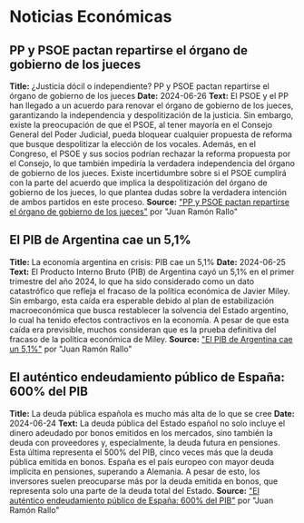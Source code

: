 # Noticias Económicas

## PP y PSOE pactan repartirse el órgano de gobierno de los jueces

**Title:** ¿Justicia dócil o independiente? PP y PSOE pactan repartirse el órgano de gobierno de los jueces
**Date:** 2024-06-26
**Text:** El PSOE y el PP han llegado a un acuerdo para renovar el órgano de gobierno de los jueces, garantizando la independencia y despolitización de la justicia. Sin embargo, existe la preocupación de que el PSOE, al tener mayoría en el Consejo General del Poder Judicial, pueda bloquear cualquier propuesta de reforma que busque despolitizar la elección de los vocales. Además, en el Congreso, el PSOE y sus socios podrían rechazar la reforma propuesta por el Consejo, lo que también impediría la verdadera independencia del órgano de gobierno de los jueces. Existe incertidumbre sobre si el PSOE cumplirá con la parte del acuerdo que implica la despolitización del órgano de gobierno de los jueces, lo que plantea dudas sobre la verdadera intención de ambos partidos en este proceso.
**Source:** ["PP y PSOE pactan repartirse el órgano de gobierno de los jueces"](https://www.youtube.com/watch?v=lKQqPiWNO9s&ab_channel=JuanRam%C3%B3nRallo) por "Juan Ramón Rallo"

## El PIB de Argentina cae un 5,1%

**Title:** La economía argentina en crisis: PIB cae un 5,1%
**Date:** 2024-06-25
**Text:** El Producto Interno Bruto (PIB) de Argentina cayó un 5,1% en el primer trimestre del año 2024, lo que ha sido considerado como un dato catastrófico que refleja el fracaso de la política económica de Javier Miley. Sin embargo, esta caída era esperable debido al plan de estabilización macroeconómica que busca restablecer la solvencia del Estado argentino, lo cual ha tenido efectos contractivos en la economía. A pesar de que esta caída era previsible, muchos consideran que es la prueba definitiva del fracaso de la política económica de Miley.
**Source:** ["El PIB de Argentina cae un 5,1%"](https://www.youtube.com/watch?v=TJ80p5AAKPM&ab_channel=JuanRam%C3%B3nRallo) por "Juan Ramón Rallo"

## El auténtico endeudamiento público de España: 600% del PIB

**Title:** La deuda pública española es mucho más alta de lo que se cree
**Date:** 2024-06-24
**Text:** La deuda pública del Estado español no solo incluye el dinero adeudado por bonos emitidos en los mercados, sino también la deuda con proveedores y, especialmente, la deuda futura en pensiones. Esta última representa el 500% del PIB, cinco veces más que la deuda pública emitida en bonos. España es el país europeo con mayor deuda implícita en pensiones, superando a Alemania. A pesar de esto, los inversores suelen preocuparse más por la deuda emitida en bonos, que representa solo una parte de la deuda total del Estado.
**Source:** ["El auténtico endeudamiento público de España: 600% del PIB"](https://www.youtube.com/watch?v=Qs6BdBHiLwM&ab_channel=JuanRam%C3%B3nRallo) por "Juan Ramón Rallo"
